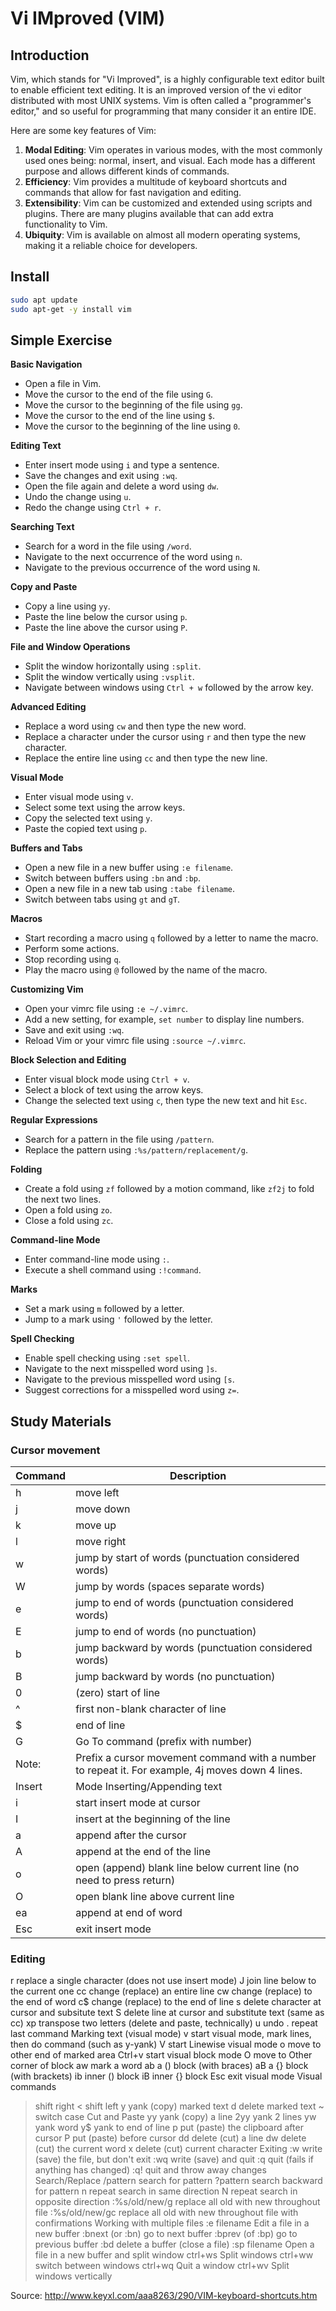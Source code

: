 # Vi IMproved (VIM)


## Introduction

Vim, which stands for "Vi Improved", is a highly configurable text editor built to enable efficient text editing. It is an improved version of the vi editor distributed with most UNIX systems. Vim is often called a "programmer's editor," and so useful for programming that many consider it an entire IDE.

Here are some key features of Vim:

1. **Modal Editing**: Vim operates in various modes, with the most commonly used ones being: normal, insert, and visual. Each mode has a different purpose and allows different kinds of commands.
2. **Efficiency**: Vim provides a multitude of keyboard shortcuts and commands that allow for fast navigation and editing.
3. **Extensibility**: Vim can be customized and extended using scripts and plugins. There are many plugins available that can add extra functionality to Vim.
4. **Ubiquity**: Vim is available on almost all modern operating systems, making it a reliable choice for developers.

## Install
```bash
sudo apt update
sudo apt-get -y install vim
```

## Simple Exercise

**Basic Navigation**
- Open a file in Vim.
- Move the cursor to the end of the file using `G`.
- Move the cursor to the beginning of the file using `gg`.
- Move the cursor to the end of the line using `$`.
- Move the cursor to the beginning of the line using `0`.

**Editing Text**
- Enter insert mode using `i` and type a sentence.
- Save the changes and exit using `:wq`.
- Open the file again and delete a word using `dw`.
- Undo the change using `u`.
- Redo the change using `Ctrl + r`.

**Searching Text**
- Search for a word in the file using `/word`.
- Navigate to the next occurrence of the word using `n`.
- Navigate to the previous occurrence of the word using `N`.

**Copy and Paste**
- Copy a line using `yy`.
- Paste the line below the cursor using `p`.
- Paste the line above the cursor using `P`.

**File and Window Operations**
- Split the window horizontally using `:split`.
- Split the window vertically using `:vsplit`.
- Navigate between windows using `Ctrl + w` followed by the arrow key.

**Advanced Editing**
- Replace a word using `cw` and then type the new word.
- Replace a character under the cursor using `r` and then type the new character.
- Replace the entire line using `cc` and then type the new line.

**Visual Mode**
- Enter visual mode using `v`.
- Select some text using the arrow keys.
- Copy the selected text using `y`.
- Paste the copied text using `p`.

**Buffers and Tabs**
- Open a new file in a new buffer using `:e filename`.
- Switch between buffers using `:bn` and `:bp`.
- Open a new file in a new tab using `:tabe filename`.
- Switch between tabs using `gt` and `gT`.

**Macros**
- Start recording a macro using `q` followed by a letter to name the macro.
- Perform some actions.
- Stop recording using `q`.
- Play the macro using `@` followed by the name of the macro.

**Customizing Vim**
- Open your vimrc file using `:e ~/.vimrc`.
- Add a new setting, for example, `set number` to display line numbers.
- Save and exit using `:wq`.
- Reload Vim or your vimrc file using `:source ~/.vimrc`.

**Block Selection and Editing**
- Enter visual block mode using `Ctrl + v`.
- Select a block of text using the arrow keys.
- Change the selected text using `c`, then type the new text and hit `Esc`.

**Regular Expressions**
- Search for a pattern in the file using `/pattern`.
- Replace the pattern using `:%s/pattern/replacement/g`.

**Folding**
- Create a fold using `zf` followed by a motion command, like `zf2j` to fold the next two lines.
- Open a fold using `zo`.
- Close a fold using `zc`.

**Command-line Mode**
- Enter command-line mode using `:`.
- Execute a shell command using `:!command`.

**Marks**
- Set a mark using `m` followed by a letter.
- Jump to a mark using `'` followed by the letter.

**Spell Checking**
- Enable spell checking using `:set spell`.
- Navigate to the next misspelled word using `]s`.
- Navigate to the previous misspelled word using `[s`.
- Suggest corrections for a misspelled word using `z=`.

## Study Materials

### Cursor movement
|Command| Description|
|-|-|
| h |	move left |
| j |	move down |
| k |	move up |
| l |	move right |
| w |	jump by start of words (punctuation considered words) |
| W |	jump by words (spaces separate words) |
| e |	jump to end of words (punctuation considered words) |
| E |	jump to end of words (no punctuation) |
| b |	jump backward by words (punctuation considered words) |
| B |	jump backward by words (no punctuation) |
| 0 |	(zero) start of line |
| ^ |	first non-blank character of line |
| $ |	end of line |
| G |	Go To command (prefix with number) |
| Note: |	Prefix a cursor movement command with a number to repeat it. For example, 4j moves down 4 lines. |
| Insert | Mode	Inserting/Appending text |
| i |	start insert mode at cursor |
| I |	insert at the beginning of the line |
| a |	append after the cursor |
| A |	append at the end of the line |
| o |	open (append) blank line below current line (no need to press return) |
| O |	open blank line above current line |
| ea |	append at end of word |
| Esc |	exit insert mode |

### Editing
r	replace a single character (does not use insert mode)
J	join line below to the current one
cc	change (replace) an entire line
cw	change (replace) to the end of word
c$	change (replace) to the end of line
s	delete character at cursor and subsitute text
S	delete line at cursor and substitute text (same as cc)
xp	transpose two letters (delete and paste, technically)
u	undo
.	repeat last command
Marking text (visual mode)
v	start visual mode, mark lines, then do command (such as y-yank)
V	start Linewise visual mode
o	move to other end of marked area
Ctrl+v	start visual block mode
O	move to Other corner of block
aw	mark a word
ab	a () block (with braces)
aB	a {} block (with brackets)
ib	inner () block
iB	inner {} block
Esc	exit visual mode
Visual commands
>	shift right
<	shift left
y	yank (copy) marked text
d	delete marked text
~	switch case
Cut and Paste
yy	yank (copy) a line
2yy	yank 2 lines
yw	yank word
y$	yank to end of line
p	put (paste) the clipboard after cursor
P	put (paste) before cursor
dd	delete (cut) a line
dw	delete (cut) the current word
x	delete (cut) current character
Exiting
:w	write (save) the file, but don't exit
:wq	write (save) and quit
:q	quit (fails if anything has changed)
:q!	quit and throw away changes
Search/Replace
/pattern	search for pattern
?pattern	search backward for pattern
n	repeat search in same direction
N	repeat search in opposite direction
:%s/old/new/g	replace all old with new throughout file
:%s/old/new/gc	replace all old with new throughout file with confirmations
Working with multiple files
:e filename	Edit a file in a new buffer
:bnext (or :bn)	go to next buffer
:bprev (of :bp)	go to previous buffer
:bd	delete a buffer (close a file)
:sp filename	Open a file in a new buffer and split window
ctrl+ws	Split windows
ctrl+ww	switch between windows
ctrl+wq	Quit a window
ctrl+wv	Split windows vertically

Source: http://www.keyxl.com/aaa8263/290/VIM-keyboard-shortcuts.htm
